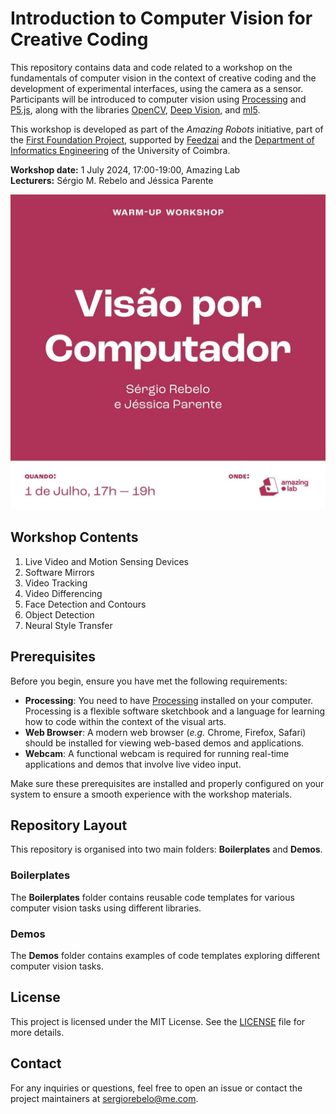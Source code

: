 # Introduction to Computer Vision for Creative Coding

This repository contains data and code related to a workshop on the fundamentals of computer vision in the context of creative coding and the development of experimental interfaces, using the camera as a sensor. Participants will be introduced to computer vision using [Processing](https://processing.org/) and [P5.js](https://p5js.org/), along with the libraries [OpenCV](https://opencv.org/), [Deep Vision](https://github.com/cansik/deep-vision-processing), and [ml5](https://ml5js.org/).

This workshop is developed as part of the _Amazing Robots_ initiative, part of the [First Foundation Project](https://dei.uc.pt/FirstFoundation/), supported by [Feedzai](https://feedzai.com/) and the [Department of Informatics Engineering](https://www.uc.pt/en/fctuc/dei/) of the University of Coimbra.

**Workshop date:** 1 July 2024, 17:00-19:00, Amazing Lab  
**Lecturers:** Sérgio M. Rebelo and Jéssica Parente

![workshop poster](https://github.com/sergiomrebelo/workshop-cv/blob/main/poster.jpg)

## Workshop Contents
1. Live Video and Motion Sensing Devices
2. Software Mirrors
3. Video Tracking
4. Video Differencing
5. Face Detection and Contours
6. Object Detection
7. Neural Style Transfer

## Prerequisites
Before you begin, ensure you have met the following requirements:

- **Processing**: You need to have [Processing](https://processing.org/download/) installed on your computer. Processing is a flexible software sketchbook and a language for learning how to code within the context of the visual arts.
- **Web Browser**: A modern web browser (_e.g._ Chrome, Firefox, Safari) should be installed for viewing web-based demos and applications.
- **Webcam**: A functional webcam is required for running real-time applications and demos that involve live video input.

Make sure these prerequisites are installed and properly configured on your system to ensure a smooth experience with the workshop materials.

## Repository Layout

This repository is organised into two main folders: **Boilerplates** and **Demos**.

### Boilerplates
The **Boilerplates** folder contains reusable code templates for various computer vision tasks using different libraries.

### Demos
The **Demos** folder contains examples of code templates exploring different computer vision tasks.

## License
This project is licensed under the MIT License. See the [LICENSE](LICENSE) file for more details.

## Contact
For any inquiries or questions, feel free to open an issue or contact the project maintainers at [sergiorebelo@me.com](mailto:sergiorebelo@me.com).
